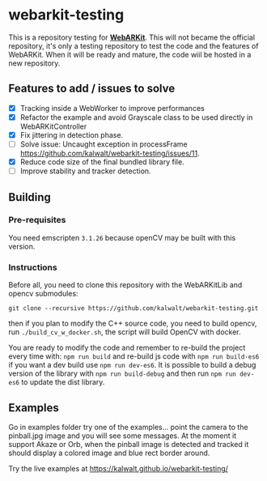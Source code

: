 # webarkit-testing

This is a repository testing for [**WebARKit**](https://github.com/webarkit). This will not became the official repository, it's only a testing repository to test the code and the features of WebARKit. When it will be ready and mature, the code wiil be hosted in a new repository.

## Features to add / issues to solve

- [x] Tracking inside a WebWorker to improve performances
- [x] Refactor the example and avoid Grayscale class to be used directly in WebARKitController
- [x] Fix jittering in detection phase.
- [ ] Solve issue: Uncaught exception in processFrame https://github.com/kalwalt/webarkit-testing/issues/11.
- [x] Reduce code size of the final bundled library file.
- [ ] Improve stability and tracker detection.

## Building

### Pre-requisites

You need emscripten `3.1.26` because openCV may be built with this version.

### Instructions

Before all, you need to clone this repository with the WebARKitLib and opencv submodules:

```
git clone --recursive https://github.com/kalwalt/webarkit-testing.git
```

then if you plan to modify the C++ source code, you need to build opencv, run `./build_cv_w_docker.sh`, the script will build OpenCV with docker.

You are ready to modify the code and remember to re-build the project every time with: `npm run build` and  re-build js code with `npm run build-es6` if you want a dev build use  `npm run dev-es6`.
It is possible to build a debug version of the library with `npm run build-debug` and then run `npm run dev-es6` to update the dist library.

## Examples

Go in examples folder try one of the examples... point the camera to the pinball.jpg image and you will see some messages.
At the moment it support Akaze or Orb, when the pinball image is detected and tracked it should display a colored image and blue rect border around.

Try the live examples at https://kalwalt.github.io/webarkit-testing/
